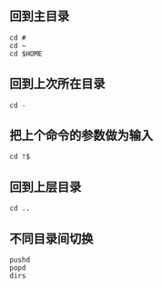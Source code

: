 
## 回到主目录
	cd #
	cd ~
	cd $HOME

## 回到上次所在目录
	cd -

## 把上个命令的参数做为输入
	cd !$

## 回到上层目录
	cd ..

## 不同目录间切换
	pushd
	popd
	dirs
